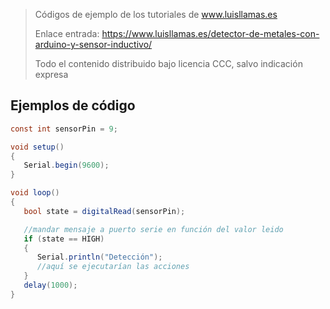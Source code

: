 > Códigos de ejemplo de los tutoriales de www.luisllamas.es
>
> Enlace entrada: https://www.luisllamas.es/detector-de-metales-con-arduino-y-sensor-inductivo/
>
> Todo el contenido distribuido bajo licencia CCC, salvo indicación expresa

## Ejemplos de código
```csharp
const int sensorPin = 9;

void setup()
{
   Serial.begin(9600);
}

void loop()
{
   bool state = digitalRead(sensorPin);

   //mandar mensaje a puerto serie en función del valor leido
   if (state == HIGH)
   {
      Serial.println("Detección");   
      //aquí se ejecutarían las acciones
   }
   delay(1000);
}
```



